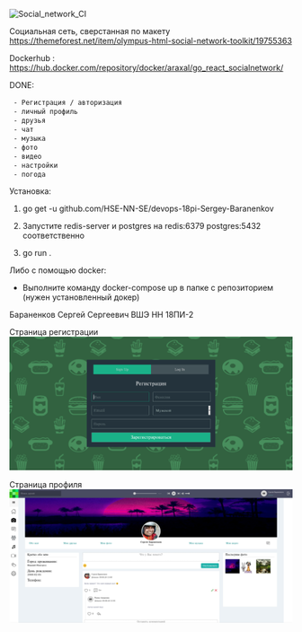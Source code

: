 ![Social_network_CI](https://github.com/HSE-NN-SE/devops-18pi-Sergey-Baranenkov/workflows/Social_network_CI/badge.svg)

Социальная сеть, сверстанная по макету https://themeforest.net/item/olympus-html-social-network-toolkit/19755363

Dockerhub : https://hub.docker.com/repository/docker/araxal/go_react_socialnetwork/

DONE:

     - Регистрация / авторизация
     - личный профиль
     - друзья
     - чат
     - музыка
     - фото
     - видео
     - настройки
     - погода

Установка:

1. go get -u github.com/HSE-NN-SE/devops-18pi-Sergey-Baranenkov

2. Запустите redis-server и postgres на redis:6379 postgres:5432 соответственно

3. go run .

Либо с помощью docker:

- Выполните команду docker-compose up в папке с репозиторием (нужен установленный докер)


Бараненков Сергей Сергеевич ВШЭ НН 18ПИ-2

Страница регистрации
![auth_page_alt](https://github.com/HSE-NN-SE/devops-18pi-Sergey-Baranenkov/blob/master/Picture1.png)

Страница профиля
![profile_page_alt](https://github.com/HSE-NN-SE/devops-18pi-Sergey-Baranenkov/blob/master/Picture3.png)
